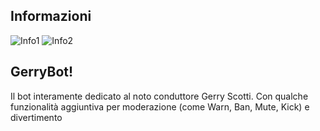 ## Informazioni
![Info1](https://img.shields.io/badge/Versione%20Bot-v1.7.1-green) ![Info2](https://img.shields.io/github/forks/Gerry-Bot/GerryBotDiscord?color=informational&label=Fork%20Repo%20GerryBot&logo=github)
  
## GerryBot!
Il bot interamente dedicato al noto conduttore Gerry Scotti. Con qualche funzionalità aggiuntiva per moderazione (come Warn, Ban, Mute, Kick) e divertimento
